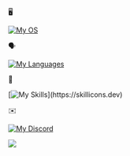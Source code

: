 <!--
**michu990/michu990** is a ✨ _special_ ✨ repository because its `README.md` (this file) appears on your GitHub profile.
-->

🖥️

[![My OS](https://skillicons.dev/icons?i=debian,arch,ubuntu,kali,windows)](https://skillicons.dev)

🗣️

[![My Languages](https://skillicons.dev/icons?i=bash,python,c,cs,cpp,html,php,css,js,mysql)](https://skillicons.dev)

🤹

[![My Skills](https://skillicons.dev/icons?i=linux,windows,arduino,raspberrypi,autocad,matlab,vscode,docker,kubernetes,ansible,)](https://skillicons.dev)

✉️

[![My Discord](https://skillicons.dev/icons?i=discord)](https://skillicons.dev)

![](https://komarev.com/ghpvc/?username=michu990)
